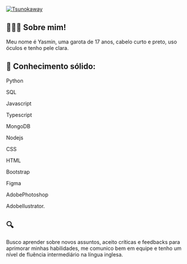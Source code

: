 [![Tsunokaway](https://github-readme-stats.vercel.app/api/top-langs/?username=Tsunokaway&layout=compact)](https://github.com/tsunokaway/github-readme-stats)



## 👩🏻‍💻 Sobre mim!

Meu nome é Yasmin, uma garota de 17 anos, cabelo curto e preto, uso óculos e tenho pele clara.

## 💭 Conhecimento sólido: 
  
  Python 
  
  SQL
  
  Javascript
  
  Typescript
  
  MongoDB
  
  Nodejs
  
  CSS
  
  HTML
  
  Bootstrap
  
  Figma
  
  AdobePhotoshop
  
  AdobeIlustrator.

## 🔍 

Busco aprender sobre novos assuntos, aceito críticas e feedbacks para aprimorar minhas habilidades, me comunico bem em equipe e tenho um nível de fluência intermediário na língua inglesa.


<!---
Tsunokaway/Tsunokaway is a ✨ special ✨ repository because its `README.md` (this file) appears on your GitHub profile.
You can click the Preview link to take a look at your changes.
--->
